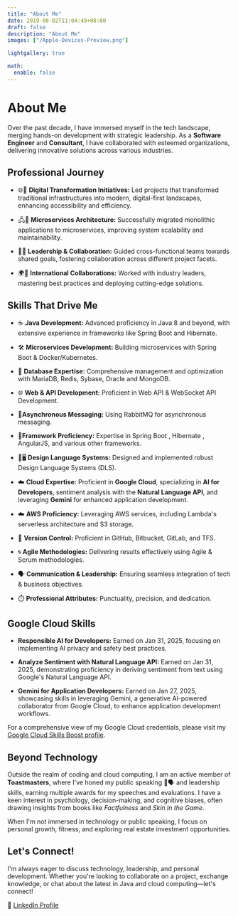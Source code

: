 ```yaml
---
title: "About Me"
date: 2019-08-02T11:04:49+08:00
draft: false
description: "About Me"
images: ["/Apple-Devices-Preview.png"]

lightgallery: true

math:
  enable: false
---
```

# About Me

Over the past decade, I have immersed myself in the tech landscape, merging hands-on development with strategic leadership. As a **Software Engineer** and **Consultant**, I have collaborated with esteemed organizations, delivering innovative solutions across various industries.

## Professional Journey

- 🌐🔄 **Digital Transformation Initiatives:** Led projects that transformed traditional infrastructures into modern, digital-first landscapes, enhancing accessibility and efficiency.

- 🖧🔧 **Microservices Architecture:** Successfully migrated monolithic applications to microservices, improving system scalability and maintainability.

- 👥🚀 **Leadership & Collaboration:** Guided cross-functional teams towards shared goals, fostering collaboration across different project facets.

- 🌍🤝 **International Collaborations:** Worked with industry leaders, mastering best practices and deploying cutting-edge solutions.

## Skills That Drive Me

- ☕️ **Java Development:** Advanced proficiency in Java 8 and beyond, with extensive experience in frameworks like Spring Boot and Hibernate.

- 🛠️ **Microservices Development:** Building microservices with Spring Boot & Docker/Kubernetes.

- 💾 **Database Expertise:** Comprehensive management and optimization with MariaDB, Redis, Sybase, Oracle and MongoDB.

- 🌐  **Web & API Development:** Proficient in Web API & WebSocket API Development.

- 🔄**Asynchronous Messaging:** Using RabbitMQ for asynchronous messaging.

- 🔧**Framework Proficiency:** Expertise in  Spring Boot , Hibernate , AngularJS, and various other frameworks.

- 🎨🖥️ **Design Language Systems:** Designed and implemented robust Design Language Systems (DLS).

- ☁️ **Cloud Expertise:** Proficient in **Google Cloud**, specializing in **AI for Developers**, sentiment analysis with the **Natural Language API**, and leveraging **Gemini** for enhanced application development.
- ☁️ **AWS Proficiency:** Leveraging AWS services, including Lambda's serverless architecture and S3 storage.
- 🔗 **Version Control:** Proficient in GitHub, Bitbucket, GitLab, and TFS.
- 🌀 **Agile Methodologies:** Delivering results effectively using Agile & Scrum methodologies.
- 🗣️ **Communication & Leadership:** Ensuring seamless integration of tech & business objectives.
- ⏱️ **Professional Attributes:** Punctuality, precision, and dedication.


## Google Cloud Skills

- **Responsible AI for Developers:** Earned on Jan 31, 2025, focusing on implementing AI privacy and safety best practices.

- **Analyze Sentiment with Natural Language API:** Earned on Jan 31, 2025, demonstrating proficiency in deriving sentiment from text using Google's Natural Language API.

- **Gemini for Application Developers:** Earned on Jan 27, 2025, showcasing skills in leveraging Gemini, a generative AI-powered collaborator from Google Cloud, to enhance application development workflows.

For a comprehensive view of my Google Cloud credentials, please visit my [Google Cloud Skills Boost profile](https://www.cloudskillsboost.google/public_profiles/2d738a31-76e0-40ee-887c-0eb622aaf818).

## Beyond Technology

Outside the realm of coding and cloud computing, I am an active member of **Toastmasters**, where I've honed my public speaking 🎤🗣️ and leadership skills, earning multiple awards for my speeches and evaluations. I have a keen interest in psychology, decision-making, and cognitive biases, often drawing insights from books like *Factfulness* and *Skin in the Game*.

When I'm not immersed in technology or public speaking, I focus on personal growth, fitness, and exploring real estate investment opportunities.

## Let's Connect!

I'm always eager to discuss technology, leadership, and personal development. Whether you're looking to collaborate on a project, exchange knowledge, or chat about the latest in Java and cloud computing—let's connect!

🔗 [LinkedIn Profile](https://www.linkedin.com/in/mahmedyousuf/)
